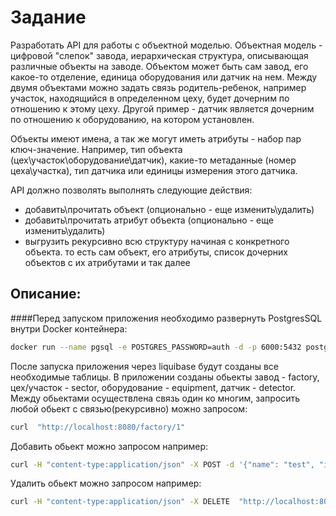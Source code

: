 # Задание

Разработать API для работы с объектной моделью.
Объектная модель - цифровой "слепок" завода, иерархическая структура, описывающая различные объекты на заводе. Объектом может быть сам завод, его какое-то отделение, единица оборудования или датчик на нем. 
Между двумя объектами можно задать связь родитель-ребенок, например участок, находящийся в определенном цеху, будет дочерним по отношению к этому цеху. Другой пример - датчик является дочерним по отношению к оборудованию, на котором установлен. 

Объекты имеют имена, а так же могут иметь атрибуты - набор пар ключ-значение. Например, тип объекта (цех\участок\оборудование\датчик), какие-то метаданные (номер цеха\участка), тип датчика или единицы измерения этого датчика.

API должно позволять выполнять следующие действия:
- добавить\прочитать объект (опционально - еще изменить\удалить)
- добавить\прочитать атрибут объекта (опционально - еще изменить\удалить)
- выгрузить рекурсивно всю структуру начиная с конкретного объекта. то есть сам объект, его атрибуты, список дочерних объектов с их атрибутами и так далее

## Описание:

####Перед запуском приложения необходимо развернуть PostgresSQL внутри Docker контейнера:

```bash
docker run --name pgsql -e POSTGRES_PASSWORD=auth -d -p 6000:5432 postgres
```
После запуска приложения через liquibase будут созданы все необходимые таблицы.
В приложении созданы обьекты завод - factory, цех/участок - sector, оборудование - equipment, датчик - detector.
Между обьектами осуществлена связь один ко многим, запросить любой обьект с связью(рекурсивно) можно запросом:
```bash
curl  "http://localhost:8080/factory/1"
```
Добавить обьект можно запросом например:
```bash
curl -H "content-type:application/json" -X POST -d '{"name": "test", "idParent": 1, "attribute": "test"}'  "http://localhost:8080/sector"
```
Удалить обьект можно запросом например:
```bash
curl -H "content-type:application/json" -X DELETE  "http://localhost:8080/sector/4"
```
